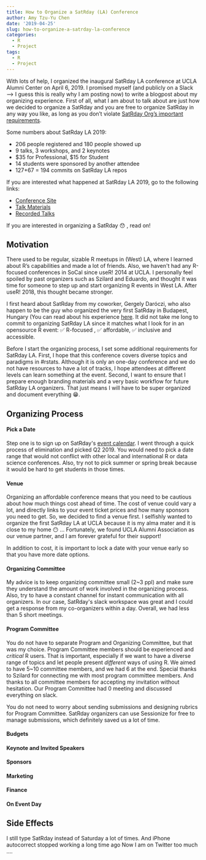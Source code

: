 ```yaml
---
title: How to Organize a SatRday (LA) Conference
author: Amy Tzu-Yu Chen
date: '2019-04-25'
slug: how-to-organize-a-satrday-la-conference
categories:
  - R
  - Project
tags:
  - R
  - Project
---
```


With lots of help, I organized the inaugural SatRday LA conference at UCLA Alumni Center on April 6, 2019. I promised myself (and publicly on a Slack —> I guess this is really why I am posting now) to write a blogpost about my organizing experience. First of all, what I am about to talk about are just how we decided to organize a SatRday and you are free to organize SatRday in any way you like, as long as you don’t violate [SatRday Org’s important requirements](https://knowledgebase.satrdays.org/organising/).

Some numbers about SatRday LA 2019:

- 206 people registered and 180 people showed up
- 9 talks, 3 workshops, and 2 keynotes
- $35 for Professional, $15 for Student
- 14 students were sponsored by another attendee
- 127+67 = 194 commits on SatRday LA repos

If you are interested what happened at SatRday LA 2019, go to the following links:

- [Conference Site](http://losangeles2019.satrdays.org)
- [Talk Materials](https://github.com/satRdays/losangeles/tree/master/2019)
- [Recorded Talks](https://www.youtube.com/playlist?list=PLQRHxIa9tfRvXYyaVS77zshvD0i17Y60s)

If you are interested in organizing a SatRday :hushed: , read on!
 

## Motivation
There used to be regular, sizable R meetups in (West) LA, where I learned about R’s capabilities and made a lot of friends. Also, we haven't had any R-focused conferences in SoCal since useR! 2014 at UCLA. I personally feel spoiled by past organizers such as Szilard and Eduardo, and thought it was time for someone to step up and start organizing R events in West LA. After useR! 2018, this thought became stronger.

I first heard about SatRday from my coworker, Gergely Daróczi, who also happen to be the guy who organized the very first SatRday in Budapest, Hungary (You can read about his experience [here](http://datascience.la/how-to-organize-a-satrday-conference-v0-1/). It did not take me long to commit to organizing SatRday LA since it matches what I look for in an opensource R event: :white_check_mark: R-focused , :white_check_mark: affordable, :white_check_mark: inclusive and accessible.

Before I start the organizing process, I set some additional requirements for SatRday LA. First, I hope that this conference covers diverse topics and paradigms in #rstats. Although it is only an one-day conference and we do not have resources to have a lot of tracks, I hope attendees at different levels can learn something at the event. Second, I want to ensure that I prepare enough branding materials and a very basic workflow for future SatRday LA organizers. That just means I will have to be super organized and document everything :grin:.


## Organizing Process
#### Pick a Date
Step one is to sign up on SatRday's [event calendar](https://github.com/satRdays/eventscalendar). I went through a quick process of elimination and picked Q2 2019. You would need to pick a date range that would not conflict with other local and international R or data science conferences. Also, try not to pick summer or spring break because it would be hard to get students in those times.

#### Venue
Organizing an affordable conference means that you need to be cautious about how much things cost ahead of time. The cost of venue could vary a lot, and directly links to your event ticket prices and how many sponsors you need to get. So, we decided to find a venue first. I selfishly wanted to organize the first SatRday LA at UCLA because it is my alma mater and it is close to my home :no_mouth: ... Fortunately, we found UCLA Alumni Association as our venue partner, and I am forever grateful for their support!

In addition to cost, it is important to lock a date with your venue early so that you have more date options.

#### Organizing Committee
My advice is to keep organizing committee small (2~3 ppl) and make sure they understand the amount of work involved in the organizing process. Also, try to have a constant channel for instant communication with all organizers. In our case, SatRday's slack workspace was great and I could get a response from my co-organizers within a day. Overall, we had less than 5 short meetings.

#### Program Committee
You do not have to separate Program and Organizing Committee, but that was my choice. Program Committee members should be experienced and _critical_ R users. That is important, especially if we want to have a diverse range of topics and let people present _different_ ways of using R. We aimed to have 5~10 committee members, and we had 6 at the end. Special thanks to Szilard for connecting me with most program committee members. And thanks to all committee members for accepting my invitation without hesitation. Our Program Committee had 0 meeting and discussed everything on slack. 

You do not need to worry about sending submissions and designing rubrics for Program Committee. SatRday organizers can use Sessionize for free to manage submissions, which definitely saved us a lot of time.

#### Budgets

#### Keynote and Invited Speakers

#### Sponsors

#### Marketing 

#### Finance

#### On Event Day



## Side Effects 
I still type SatRday instead of Saturday a lot of times. And iPhone autocorrect stopped working a long time ago
Now I am on Twitter too much ….